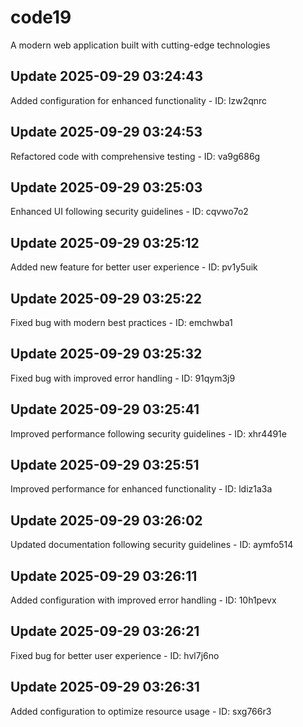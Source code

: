 # code19
A modern web application built with cutting-edge technologies

## Update 2025-09-29 03:24:43
Added configuration for enhanced functionality - ID: lzw2qnrc


## Update 2025-09-29 03:24:53
Refactored code with comprehensive testing - ID: va9g686g


## Update 2025-09-29 03:25:03
Enhanced UI following security guidelines - ID: cqvwo7o2


## Update 2025-09-29 03:25:12
Added new feature for better user experience - ID: pv1y5uik


## Update 2025-09-29 03:25:22
Fixed bug with modern best practices - ID: emchwba1


## Update 2025-09-29 03:25:32
Fixed bug with improved error handling - ID: 91qym3j9


## Update 2025-09-29 03:25:41
Improved performance following security guidelines - ID: xhr4491e


## Update 2025-09-29 03:25:51
Improved performance for enhanced functionality - ID: ldiz1a3a


## Update 2025-09-29 03:26:02
Updated documentation following security guidelines - ID: aymfo514


## Update 2025-09-29 03:26:11
Added configuration with improved error handling - ID: 10h1pevx


## Update 2025-09-29 03:26:21
Fixed bug for better user experience - ID: hvl7j6no


## Update 2025-09-29 03:26:31
Added configuration to optimize resource usage - ID: sxg766r3

